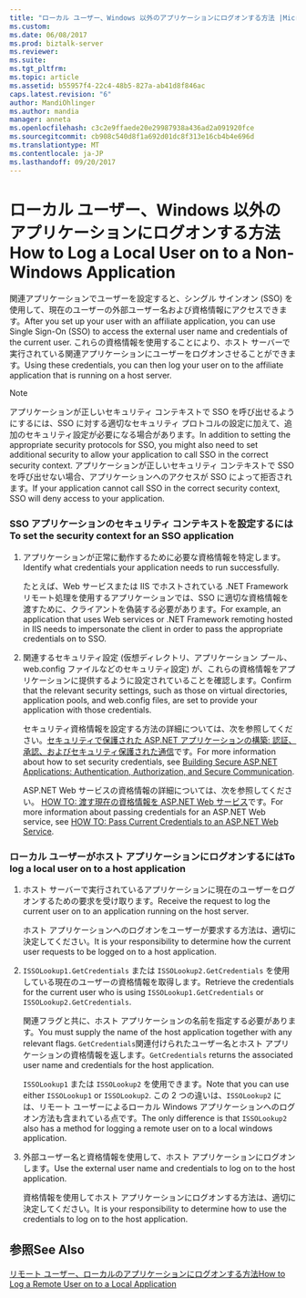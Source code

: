 ```yaml
---
title: "ローカル ユーザー、Windows 以外のアプリケーションにログオンする方法 |Microsoft ドキュメント"
ms.custom: 
ms.date: 06/08/2017
ms.prod: biztalk-server
ms.reviewer: 
ms.suite: 
ms.tgt_pltfrm: 
ms.topic: article
ms.assetid: b55957f4-22c4-48b5-827a-ab41d8f846ac
caps.latest.revision: "6"
author: MandiOhlinger
ms.author: mandia
manager: anneta
ms.openlocfilehash: c3c2e9ffaede20e29987938a436ad2a091920fce
ms.sourcegitcommit: cb908c540d8f1a692d01dc8f313e16cb4b4e696d
ms.translationtype: MT
ms.contentlocale: ja-JP
ms.lasthandoff: 09/20/2017
---
```

# <a name="how-to-log-a-local-user-on-to-a-non-windows-application"></a><span data-ttu-id="762fb-102">ローカル ユーザー、Windows 以外のアプリケーションにログオンする方法</span><span class="sxs-lookup"><span data-stu-id="762fb-102">How to Log a Local User on to a Non-Windows Application</span></span>
<span data-ttu-id="762fb-103">関連アプリケーションでユーザーを設定すると、シングル サインオン (SSO) を使用して、現在のユーザーの外部ユーザー名および資格情報にアクセスできます。</span><span class="sxs-lookup"><span data-stu-id="762fb-103">After you set up your user with an affiliate application, you can use Single Sign-On (SSO) to access the external user name and credentials of the current user.</span></span> <span data-ttu-id="762fb-104">これらの資格情報を使用することにより、ホスト サーバーで実行されている関連アプリケーションにユーザーをログオンさせることができます。</span><span class="sxs-lookup"><span data-stu-id="762fb-104">Using these credentials, you can then log your user on to the affiliate application that is running on a host server.</span></span>  
  
> [!NOTE]
>  <span data-ttu-id="762fb-105">アプリケーションが正しいセキュリティ コンテキストで SSO を呼び出せるようにするには、SSO に対する適切なセキュリティ プロトコルの設定に加えて、追加のセキュリティ設定が必要になる場合があります。</span><span class="sxs-lookup"><span data-stu-id="762fb-105">In addition to setting the appropriate security protocols for SSO, you might also need to set additional security to allow your application to call SSO in the correct security context.</span></span> <span data-ttu-id="762fb-106">アプリケーションが正しいセキュリティ コンテキストで SSO を呼び出せない場合、アプリケーションへのアクセスが SSO によって拒否されます。</span><span class="sxs-lookup"><span data-stu-id="762fb-106">If your application cannot call SSO in the correct security context, SSO will deny access to your application.</span></span>  
  
### <a name="to-set-the-security-context-for-an-sso-application"></a><span data-ttu-id="762fb-107">SSO アプリケーションのセキュリティ コンテキストを設定するには</span><span class="sxs-lookup"><span data-stu-id="762fb-107">To set the security context for an SSO application</span></span>  
  
1.  <span data-ttu-id="762fb-108">アプリケーションが正常に動作するために必要な資格情報を特定します。</span><span class="sxs-lookup"><span data-stu-id="762fb-108">Identify what credentials your application needs to run successfully.</span></span>  
  
     <span data-ttu-id="762fb-109">たとえば、Web サービスまたは IIS でホストされている .NET Framework リモート処理を使用するアプリケーションでは、SSO に適切な資格情報を渡すために、クライアントを偽装する必要があります。</span><span class="sxs-lookup"><span data-stu-id="762fb-109">For example, an application that uses Web services or .NET Framework remoting hosted in IIS needs to impersonate the client in order to pass the appropriate credentials on to SSO.</span></span>  
  
2.  <span data-ttu-id="762fb-110">関連するセキュリティ設定 (仮想ディレクトリ、アプリケーション プール、web.config ファイルなどのセキュリティ設定) が、これらの資格情報をアプリケーションに提供するように設定されていることを確認します。</span><span class="sxs-lookup"><span data-stu-id="762fb-110">Confirm that the relevant security settings, such as those on virtual directories, application pools, and web.config files, are set to provide your application with those credentials.</span></span>  
  
     <span data-ttu-id="762fb-111">セキュリティ資格情報を設定する方法の詳細については、次を参照してください。[セキュリティで保護された ASP.NET アプリケーションの構築: 認証、承認、およびセキュリティ保護された通信](http://go.microsoft.com/fwlink/?LinkId=193906)です。</span><span class="sxs-lookup"><span data-stu-id="762fb-111">For more information about how to set security credentials, see [Building Secure ASP.NET Applications: Authentication, Authorization, and Secure Communication](http://go.microsoft.com/fwlink/?LinkId=193906).</span></span>  
  
     <span data-ttu-id="762fb-112">ASP.NET Web サービスの資格情報の詳細については、次を参照してください。 [HOW TO: 渡す現在の資格情報を ASP.NET Web サービス](http://go.microsoft.com/fwlink/?LinkId=193907)です。</span><span class="sxs-lookup"><span data-stu-id="762fb-112">For more information about passing credentials for an ASP.NET Web service, see [HOW TO: Pass Current Credentials to an ASP.NET Web Service](http://go.microsoft.com/fwlink/?LinkId=193907).</span></span>  
  
### <a name="to-log-a-local-user-on-to-a-host-application"></a><span data-ttu-id="762fb-113">ローカル ユーザーがホスト アプリケーションにログオンするには</span><span class="sxs-lookup"><span data-stu-id="762fb-113">To log a local user on to a host application</span></span>  
  
1.  <span data-ttu-id="762fb-114">ホスト サーバーで実行されているアプリケーションに現在のユーザーをログオンするための要求を受け取ります。</span><span class="sxs-lookup"><span data-stu-id="762fb-114">Receive the request to log the current user on to an application running on the host server.</span></span>  
  
     <span data-ttu-id="762fb-115">ホスト アプリケーションへのログオンをユーザーが要求する方法は、適切に決定してください。</span><span class="sxs-lookup"><span data-stu-id="762fb-115">It is your responsibility to determine how the current user requests to be logged on to a host application.</span></span>  
  
2.  <span data-ttu-id="762fb-116">`ISSOLookup1.GetCredentials` または `ISSOLookup2.GetCredentials` を使用している現在のユーザーの資格情報を取得します。</span><span class="sxs-lookup"><span data-stu-id="762fb-116">Retrieve the credentials for the current user who is using `ISSOLookup1.GetCredentials` or `ISSOLookup2.GetCredentials`.</span></span>  
  
     <span data-ttu-id="762fb-117">関連フラグと共に、ホスト アプリケーションの名前を指定する必要があります。</span><span class="sxs-lookup"><span data-stu-id="762fb-117">You must supply the name of the host application together with any relevant flags.</span></span> <span data-ttu-id="762fb-118">`GetCredentials`関連付けられたユーザー名とホスト アプリケーションの資格情報を返します。</span><span class="sxs-lookup"><span data-stu-id="762fb-118">`GetCredentials` returns the associated user name and credentials for the host application.</span></span>  
  
     <span data-ttu-id="762fb-119">`ISSOLookup1` または `ISSOLookup2` を使用できます。</span><span class="sxs-lookup"><span data-stu-id="762fb-119">Note that you can use either `ISSOLookup1` or `ISSOLookup2`.</span></span> <span data-ttu-id="762fb-120">この 2 つの違いは、`ISSOLookup2` には、リモート ユーザーによるローカル Windows アプリケーションへのログオン方法も含まれている点です。</span><span class="sxs-lookup"><span data-stu-id="762fb-120">The only difference is that `ISSOLookup2` also has a method for logging a remote user on to a local windows application.</span></span>  
  
3.  <span data-ttu-id="762fb-121">外部ユーザー名と資格情報を使用して、ホスト アプリケーションにログオンします。</span><span class="sxs-lookup"><span data-stu-id="762fb-121">Use the external user name and credentials to log on to the host application.</span></span>  
  
     <span data-ttu-id="762fb-122">資格情報を使用してホスト アプリケーションにログオンする方法は、適切に決定してください。</span><span class="sxs-lookup"><span data-stu-id="762fb-122">It is your responsibility to determine how to use the credentials to log on to the host application.</span></span>  
  
## <a name="see-also"></a><span data-ttu-id="762fb-123">参照</span><span class="sxs-lookup"><span data-stu-id="762fb-123">See Also</span></span>  
 [<span data-ttu-id="762fb-124">リモート ユーザー、ローカルのアプリケーションにログオンする方法</span><span class="sxs-lookup"><span data-stu-id="762fb-124">How to Log a Remote User on to a Local Application</span></span>](../core/how-to-log-a-remote-user-on-to-a-local-application.md)